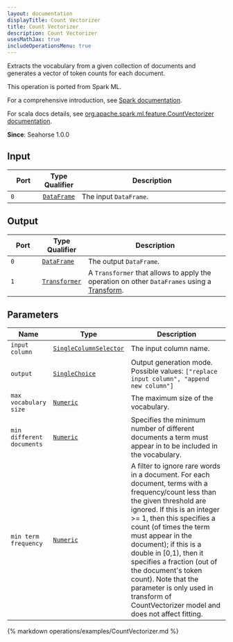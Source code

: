 ```yaml
---
layout: documentation
displayTitle: Count Vectorizer
title: Count Vectorizer
description: Count Vectorizer
usesMathJax: true
includeOperationsMenu: true
---
```

Extracts the vocabulary from a given collection of documents and generates a vector
of token counts for each document.

This operation is ported from Spark ML.


For a comprehensive introduction, see
<a target="_blank" href="https://spark.apache.org/docs/1.6.1/ml-features.html#countvectorizer">Spark documentation</a>.


For scala docs details, see
<a target="_blank" href="https://spark.apache.org/docs/1.6.1/api/scala/index.html#org.apache.spark.ml.feature.CountVectorizer">org.apache.spark.ml.feature.CountVectorizer documentation</a>.

**Since**: Seahorse 1.0.0

## Input


<table>
<thead>
<tr>
<th style="width:15%">Port</th>
<th style="width:15%">Type Qualifier</th>
<th style="width:70%">Description</th>
</tr>
</thead>
<tbody>
    <tr><td><code>0</code></td><td><code><a href="../classes/dataframe.html">DataFrame</a></code></td><td>The input <code>DataFrame</code>.</td></tr>
</tbody>
</table>


## Output


<table>
<thead>
<tr>
<th style="width:15%">Port</th>
<th style="width:15%">Type Qualifier</th>
<th style="width:70%">Description</th>
</tr>
</thead>
<tbody>
    <tr><td><code>0</code></td><td><code><a href="../classes/dataframe.html">DataFrame</a></code></td><td>The output <code>DataFrame</code>.</td></tr><tr><td><code>1</code></td><td><code><a href="../classes/transformer.html">Transformer</a></code></td><td>A <code>Transformer</code> that allows to apply the operation on other <code>DataFrames</code> using a <a href="transform.html">Transform</a>.</td></tr>
</tbody>
</table>


## Parameters


<table class="table">
<thead>
<tr>
<th style="width:15%">Name</th>
<th style="width:15%">Type</th>
<th style="width:70%">Description</th>
</tr>
</thead>
<tbody>

<tr>
<td><code>input column</code></td>
<td><code><a href="../parameter_types.html#single-column-selector">SingleColumnSelector</a></code></td>
<td>The input column name.</td>
</tr>

<tr>
<td><code>output</code></td>
<td><code><a href="../parameter_types.html#single-choice">SingleChoice</a></code></td>
<td>Output generation mode. Possible values: <code>["replace input column", "append new column"]</code></td>
</tr>

<tr>
<td><code>max vocabulary size</code></td>
<td><code><a href="../parameter_types.html#numeric">Numeric</a></code></td>
<td>The maximum size of the vocabulary.</td>
</tr>

<tr>
<td><code>min different documents</code></td>
<td><code><a href="../parameter_types.html#numeric">Numeric</a></code></td>
<td>Specifies the minimum number of different documents a term must appear in to be included in the vocabulary.</td>
</tr>

<tr>
<td><code>min term frequency</code></td>
<td><code><a href="../parameter_types.html#numeric">Numeric</a></code></td>
<td>A filter to ignore rare words in a document. For each document, terms with
a frequency/count less than the given threshold are ignored. If this is an integer >= 1,
then this specifies a count (of times the term must appear in the document); if this is
a double in [0,1), then it specifies a fraction (out of the document's token count).
Note that the parameter is only used in transform of CountVectorizer model and does not
affect fitting.</td>
</tr>

</tbody>
</table>


{% markdown operations/examples/CountVectorizer.md %}
